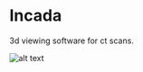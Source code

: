 # Incada
3d viewing software for ct scans.

![alt text](https://github.com/[username]/[reponame]/blob/[branch]/image.jpg?raw=true)
